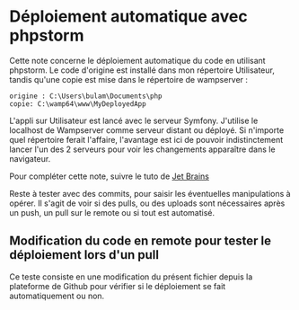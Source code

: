 # Déploiement automatique avec phpstorm

Cette note concerne le déploiement automatique du code en utilisant phpstorm.
Le code d'origine est installé dans mon répertoire Utilisateur, tandis qu'une copie est mise dans le répertoire de wampserver :

```
origine : C:\Users\bulam\Documents\php
copie: C:\wamp64\www\MyDeployedApp
```

L'appli sur Utilisateur est lancé avec le serveur Symfony.
J'utilise le localhost de Wampserver comme serveur distant ou déployé.
Si n'importe quel répertoire ferait l'affaire, l'avantage est ici de pouvoir indistinctement lancer l'un des 2 serveurs pour voir les changements apparaître dans le navigateur.

Pour compléter cette note, suivre le tuto de [Jet Brains](https://www.jetbrains.com/help/phpstorm/tutorial-deployment-in-product.html)

Reste à tester avec des commits, pour saisir les éventuelles manipulations à opérer.
Il s'agit de voir si des pulls, ou des uploads sont nécessaires après un push, un pull sur le remote ou si tout est automatisé.

## Modification du code en remote pour tester le déploiement lors d'un pull

Ce teste consiste en une modification du présent fichier depuis la plateforme de Github pour vérifier si le déploiement se fait automatiquement ou non.
